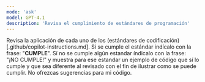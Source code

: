 ```yaml
---
mode: 'ask'
model: GPT-4.1
description: 'Revisa el cumplimiento de estándares de programación'
---
```

Revisa la aplicación de cada uno de los (estándares de codificación)[.github/copilot-instructions.md]. Si se cumple el estándar indícalo con la frase: "**CUMPLE**". Sí no se cumple algún estandar índicalo con la frase: "¡NO CUMPLE!" y muestra para ese estandar un ejemplo de código que sí lo cumple y que sea diferente al revisado con el fin de ilustrar como se puede cumplir. No ofrezcas sugerencias para mi código. 
